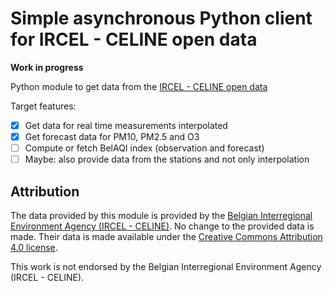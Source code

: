 # Simple asynchronous Python client for IRCEL - CELINE open data

**Work in progress**

Python module to get data from the [IRCEL - CELINE open data](https://irceline.be/en/documentation/open-data)

Target features:

- [X] Get data for real time measurements interpolated
- [X] Get forecast data for PM10, PM2.5 and O3
- [ ] Compute or fetch BelAQI index (observation and forecast)
- [ ] Maybe: also provide data from the stations and not only interpolation

## Attribution

The data provided by this module is provided by the [Belgian Interregional Environment Agency (IRCEL - CELINE)](https://www.irceline.be/en). 
No change to the provided data is made. 
Their data is made available under the [Creative Commons Attribution 4.0 license](https://creativecommons.org/licenses/by/4.0/). 

This work is not endorsed by the Belgian Interregional Environment Agency (IRCEL - CELINE).


